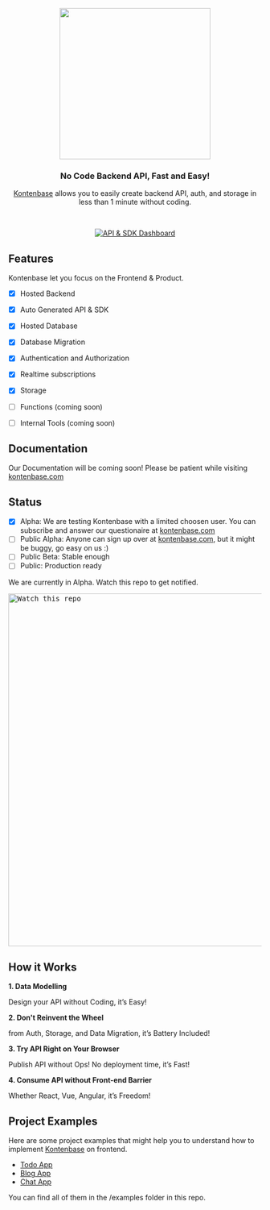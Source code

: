 <p align="center">
<img width="300" src="https://kontenbase.com/_next/static/media/kontenbase-logo-light.faed28de.svg"/>
</p>
<h3 align="center">No Code Backend API, Fast and Easy!</h3>
<p align="center"><a href="https://kontenbase.com" target="_blank">Kontenbase</a> allows you to easily create backend API, auth, and storage in less than 1 minute without coding.</p>
<br/>

<p align="center">
  <a href="https://kontenbase.com">
    <img src="https://user-images.githubusercontent.com/2161622/146642683-b1f4530d-86d0-4494-880e-d9313817161c.png" alt="API & SDK Dashboard" />
  </a>
</p>

## Features
Kontenbase let you focus on the Frontend & Product.
- [x] Hosted Backend
- [x] Auto Generated API & SDK
- [x] Hosted Database 
- [x] Database Migration 
- [x] Authentication and Authorization
- [x] Realtime subscriptions
- [x] Storage
- [ ] Functions (coming soon)
- [ ] Internal Tools (coming soon)


## Documentation
Our Documentation will be coming soon! Please be patient while visiting [kontenbase.com](https://kontenbase.com)


## Status
- [x] Alpha: We are testing Kontenbase with a limited choosen user. You can subscribe and answer our questionaire at [kontenbase.com](https://kontenbase.com)
- [ ] Public Alpha: Anyone can sign up over at [kontenbase.com](https://kontenbase.com), but it might  be buggy, go easy on us :)
- [ ] Public Beta: Stable enough
- [ ] Public: Production ready

We are currently in Alpha. Watch this repo to get notified.

<kbd><img src="https://user-images.githubusercontent.com/2161622/146643522-6e2e9e84-e89e-4cf2-8618-623a57f00ed8.png" alt="Watch this repo" width="700"/></kbd>

## How it Works
**1. Data Modelling**

Design your API without Coding, it’s Easy!

**2. Don't Reinvent the Wheel**

from Auth, Storage, and Data Migration, it’s Battery Included!

**3. Try API Right on Your Browser**

Publish API without Ops! No deployment time, it’s Fast!

**4. Consume API without Front-end Barrier**

Whether React, Vue, Angular, it’s Freedom! 

## Project Examples
Here are some project examples that might help you to understand how to implement <a href="https://kontenbase.com" target="_blank">Kontenbase</a> on frontend.

- [Todo App](https://github.com/kontenbase/kontenbase/tree/main/examples/nextjs-todo)
- [Blog App](https://github.com/kontenbase/kontenbase/tree/main/examples/nextjs-blog)
- [Chat App](https://github.com/kontenbase/kontenbase/tree/main/examples/nextjs-chat)

You can find all of them in the /examples folder in this repo.



